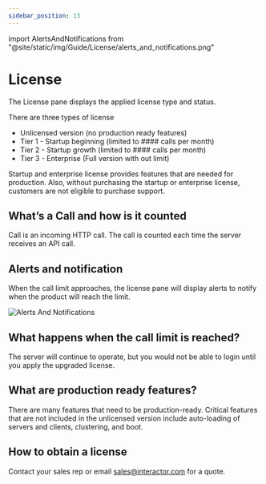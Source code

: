 ```yaml
---
sidebar_position: 13
---
```


import AlertsAndNotifications from "@site/static/img/Guide/License/alerts_and_notifications.png"

# License

The License pane displays the applied license type and status.

There are three types of license

- Unlicensed version (no production ready features)
- Tier 1 - Startup beginning (limited to #### calls per month)
- Tier 2 - Startup growth (limited to #### calls per month)
- Tier 3 - Enterprise (Full version with out limit)

Startup and enterprise license provides features that are needed for production. Also, without purchasing the startup or enterprise license, customers are not eligible to purchase support.

## What’s a Call and how is it counted

Call is an incoming HTTP call. The call is counted each time the server receives an API call.

## Alerts and notification

When the call limit approaches, the license pane will display alerts to notify when the product will reach the limit.

<div class="myResponsiveImg">
    <img src={AlertsAndNotifications} alt="Alerts And Notifications" class = "myResponsiveImg"/>
</div>

## What happens when the call limit is reached?

The server will continue to operate, but you would not be able to login until you apply the upgraded license.

## What are production ready features?

There are many features that need to be production-ready. Critical features that are not included in the unlicensed version include auto-loading of servers and clients, clustering, and boot.

## How to obtain a license

Contact your sales rep or email sales@interactor.com for a quote.

